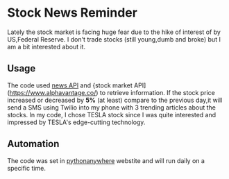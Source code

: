 # Stock News Reminder 
Lately the stock market is facing huge fear due to the hike of interest of by US,Federal Reserve.
I don't trade stocks (still young,dumb and broke) but I am a bit interested about it.

## Usage
The code used [news API](https://newsapi.org/) and {stock market API](https://www.alphavantage.co/) to retrieve information.
If the stock price increased or decreased by **5%** (at least) compare to the previous day,it will send a SMS using Twilio into my phone with 3 trending articles about the stocks.
In my code, I chose TESLA stock since I was quite interested and impressed by TESLA's edge-cutting technology.

## Automation
The code was set in [pythonanywhere](https://www.pythonanywhere.com/user/wei489/) webstite and will run daily on a specific time.
